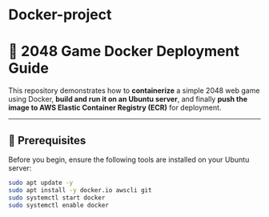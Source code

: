 # Docker-project

# 🧩 2048 Game Docker Deployment Guide

This repository demonstrates how to **containerize** a simple 2048 web game using Docker, **build and run it on an Ubuntu server**, and finally **push the image to AWS Elastic Container Registry (ECR)** for deployment.

---

## 🚀 Prerequisites

Before you begin, ensure the following tools are installed on your Ubuntu server:

```bash
sudo apt update -y
sudo apt install -y docker.io awscli git
sudo systemctl start docker
sudo systemctl enable docker
